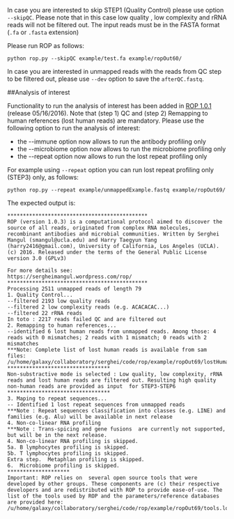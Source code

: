 In case you are interested to skip STEP1 (Quality Control) please use option `--skipQC`. Please note that in this case low quality , low complexity and rRNA reads will not be filtered out. The input reads must be in the FASTA format (`.fa`  or `.fasta` extension)

Please run ROP as follows:

```
python rop.py --skipQC example/test.fa example/ropOut60/
```


In case you are interested in unmapped reads with the reads from QC step to be filtered out, please use `--dev` option to save the `afterQC.fastq`.  

##Analysis of interest 

Functionality to run the analysis of interest has been added in [ROP  1.0.1](https://sourceforge.net/projects/rop2/files/) (release 05/16/2016). Note that (step 1) QC and  (step 2) Remapping to human references (lost human reads) are mandatory. Please use the following option to run the analysis of interest:

* the --immune option now allows to run the antibody profiling only
* the --microbiome option now allows to run the microbiome profiling only
* the --repeat option now allows to run the lost repeat profiling only

For example using `--repeat` option you can run lost repeat profiling only (STEP3) only, as follows:

```
python rop.py --repeat example/unmappedExample.fastq example/ropOut69/
```

The expected output is:

```
*********************************************
ROP (version 1.0.3) is a computational protocol aimed to discover the source of all reads, originated from complex RNA molecules, recombinant antibodies and microbial communities. Written by Serghei Mangul (smangul@ucla.edu) and Harry Taegyun Yang (harry2416@gmail.com), University of California, Los Angeles (UCLA). (c) 2016. Released under the terms of the General Public License version 3.0 (GPLv3)

For more details see:
https://sergheimangul.wordpress.com/rop/
*********************************************
Processing 2511 unmapped reads of length 79
1. Quality Control...
--filtered 2193 low quality reads
--filtered 2 low complexity reads (e.g. ACACACAC...)
--filtered 22 rRNA reads
In toto : 2217 reads failed QC and are filtered out
2. Remapping to human references...
--identified 6 lost human reads from unmapped reads. Among those: 4 reads with 0 mismatches; 2 reads with 1 mismatch; 0 reads with 2 mismatches
***Note: Complete list of lost human reads is available from sam files: /u/home/galaxy/collaboratory/serghei/code/rop/example/ropOut69/lostHumanReads/unmappedExample_genome.sam,/u/home/galaxy/collaboratory/serghei/code/rop/example/ropOut69/lostHumanReads/unmappedExample_transcriptome.sam
*********************************
Non-substractive mode is selected : Low quality, low complexity, rRNA reads and lost human reads are filtered out. Resulting high quality non-human reads are provided as input  for STEP3-STEP6
*********************************
3. Maping to repeat sequences...
-- Identified 1 lost repeat sequences from unmapped reads
***Note : Repeat sequences classification into classes (e.g. LINE) and families (e.g. Alu) will be available in next release
4. Non-co-linear RNA profiling
***Note : Trans-spicing and gene fusions  are currently not supported, but will be in the next release.
4. Non-co-linear RNA profiling is skipped.
5a. B lymphocytes profiling is skipped.
5b. T lymphocytes profiling is skipped.
Extra step.  Metaphlan profiling is skipped.
6.  Microbiome profiling is skipped.
********************
Important: ROP relies on  several open source tools that were developed by other groups. These components are (c) their respective developers and are redistributed with ROP to provide ease-of-use. The list of the tools used by ROP and the parameters/reference databases are provided here: /u/home/galaxy/collaboratory/serghei/code/rop/example/ropOut69/tools.log 
```


